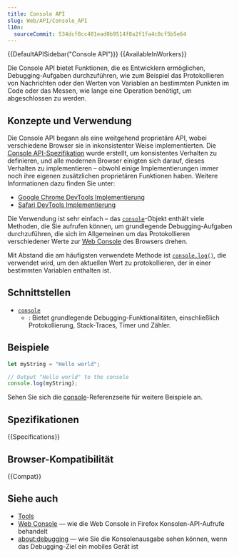 ```yaml
---
title: Console API
slug: Web/API/Console_API
l10n:
  sourceCommit: 534dcf8cc401ead0b9514f8a2f1fa4c8cf5b5e64
---
```


{{DefaultAPISidebar("Console API")}} {{AvailableInWorkers}}

Die Console API bietet Funktionen, die es Entwicklern ermöglichen, Debugging-Aufgaben durchzuführen, wie zum Beispiel das Protokollieren von Nachrichten oder den Werten von Variablen an bestimmten Punkten im Code oder das Messen, wie lange eine Operation benötigt, um abgeschlossen zu werden.

## Konzepte und Verwendung

Die Console API begann als eine weitgehend proprietäre API, wobei verschiedene Browser sie in inkonsistenter Weise implementierten. Die [Console API-Spezifikation](https://console.spec.whatwg.org/) wurde erstellt, um konsistentes Verhalten zu definieren, und alle modernen Browser einigten sich darauf, dieses Verhalten zu implementieren – obwohl einige Implementierungen immer noch ihre eigenen zusätzlichen proprietären Funktionen haben. Weitere Informationen dazu finden Sie unter:

- [Google Chrome DevTools Implementierung](https://developer.chrome.com/docs/devtools/console/api/)
- [Safari DevTools Implementierung](https://webkit.org/web-inspector/console-object-api/)

Die Verwendung ist sehr einfach – das [`console`](/de/docs/Web/API/console)-Objekt enthält viele Methoden, die Sie aufrufen können, um grundlegende Debugging-Aufgaben durchzuführen, die sich im Allgemeinen um das Protokollieren verschiedener Werte zur [Web Console](https://firefox-source-docs.mozilla.org/devtools-user/web_console/index.html) des Browsers drehen.

Mit Abstand die am häufigsten verwendete Methode ist [`console.log()`](/de/docs/Web/API/console/log_static), die verwendet wird, um den aktuellen Wert zu protokollieren, der in einer bestimmten Variablen enthalten ist.

## Schnittstellen

- [`console`](/de/docs/Web/API/console)
  - : Bietet grundlegende Debugging-Funktionalitäten, einschließlich Protokollierung, Stack-Traces, Timer und Zähler.

## Beispiele

```js
let myString = "Hello world";

// Output "Hello world" to the console
console.log(myString);
```

Sehen Sie sich die [console](/de/docs/Web/API/console)-Referenzseite für weitere Beispiele an.

## Spezifikationen

{{Specifications}}

## Browser-Kompatibilität

{{Compat}}

## Siehe auch

- [Tools](https://firefox-source-docs.mozilla.org/devtools-user/index.html)
- [Web Console](https://firefox-source-docs.mozilla.org/devtools-user/web_console/index.html) — wie die Web Console in Firefox Konsolen-API-Aufrufe behandelt
- [about:debugging](https://firefox-source-docs.mozilla.org/devtools-user/about_colon_debugging/index.html) — wie Sie die Konsolenausgabe sehen können, wenn das Debugging-Ziel ein mobiles Gerät ist
